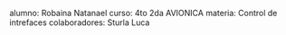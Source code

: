 
alumno: Robaina Natanael
curso: 4to 2da AVIONICA
materia: Control de intrefaces
colaboradores: Sturla Luca
